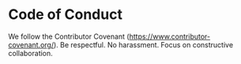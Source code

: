 # Code of Conduct

We follow the Contributor Covenant (https://www.contributor-covenant.org/).
Be respectful. No harassment. Focus on constructive collaboration.
